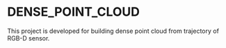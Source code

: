 # DENSE_POINT_CLOUD
This project is developed for building dense point cloud from trajectory of RGB-D sensor.

